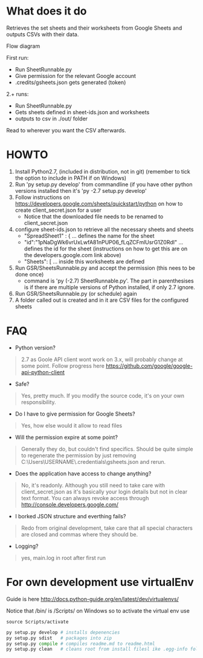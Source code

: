 # What does it do

Retrieves the set sheets and their worksheets from Google Sheets and outputs CSVs with their
data.

Flow diagram

First run:
- Run SheetRunnable.py
- Give permission for the relevant Google account
- .credits/gsheets.json gets generated (token)

2.+ runs:
- Run SheetRunnable.py
- Gets sheets defined in sheet-ids.json and worksheets
- outputs to csv in ./out/ folder

Read to wherever you want the CSV afterwards.

# HOWTO

1. Install Python2.7, (included in distribution, not in git) (remember to tick the option to include in PATH if on Windows)
2. Run 'py setup.py develop' from commandline (if you have other python versions installed then it's 'py -2.7 setup.py develop'
3. Follow instructions on https://developers.google.com/sheets/quickstart/python on
how to create client_secret.json for a user
    - Notice that the downloaded file needs to be renamed to client_secret.json
4. configure sheet-ids.json to retrieve all the necessary sheets and sheets
    - "SpreadSheet1" : { ... defines the name for the sheet
    - "id":"1pNaDgWk6vrUxLwfA81nPUP06_fLqZCFmlUsrG1Z0RdI" ... defines the id for the sheet
    (instructions on how to get this are on the developers.google.com link above)
    - "Sheets": [ ... inside this worksheets are defined
5. Run GSR/SheetsRunnable.py and accept the permission (this nees to be done once)
	- command is 'py (-2.7) SheetRunnable.py'. The part in parenthesises is if there are multiple versions of Python installed, if only 2.7 ignore.
6. Run GSR/SheetsRunnable.py (or schedule) again
7. A folder called out is created and in it are CSV files for the configured sheets

# FAQ

- Python version?
> 2.7 as Goole API client wont work on 3.x, will probably change at some point.
Follow progress here https://github.com/google/google-api-python-client

- Safe?
> Yes, pretty much. If you modify the source code, it's on your own responsibility.

- Do I have to give permission for Google Sheets?
> Yes, how else would it allow to read files

- Will the permission expire at some point?
> Generally they do, but couldn't find specifics. Should be quite simple to regenerate the permission by just removing C:\\Users\\USERNAME\\.credentials\\gsheets.json and rerun.

- Does the application have access to change anything?
> No, it's readonly. Although you still need to take care with client_secret.json
as it's basically your login details but not in clear text format. You can always
revoke access through http://console.developers.google.com/

- I borked JSON structure and everthing fails?
> Redo from original development, take
care that all special characters are closed and commas where they should be.

- Logging?
> yes, main.log in root after first run

# For own development use virtualEnv

Guide is here http://docs.python-guide.org/en/latest/dev/virtualenvs/

Notice that /bin/ is /Scripts/ on Windows so to activate the virtual env use

```
source Scripts/activate
```

```python
py setup.py develop # installs depenencies
py setup.py sdist   # packages into zip
py setup.py compile # compiles readme.md to readme.html
py setup.py clean   # cleans root from install filesl ike .egg-info folder and such
```

